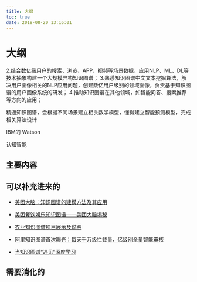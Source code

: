 ```yaml
---
title: 大纲
toc: true
date: 2018-08-20 13:16:01
---
```


# 大纲

2.结合数亿级用户的搜索、浏览、APP、视频等场景数据，应用NLP、ML、DL等技术抽象构建一个大规模异构知识图谱；
3.熟悉知识图谱中文文本挖掘算法，解决用户画像相关的NLP应用问题，创建数亿用户级别的领域画像，负责基于知识图谱的用户画像系统的研发；
4.推动知识图谱在其他领域，如智能问答、搜索推荐等方向的应用；



 精通知识图谱，会根据不同场景建立相关数学模型，懂得建立智能预测模型，完成相关算法设计


IBM的 Watson

认知智能

## 主要内容





## 可以补充进来的

- [美团大脑：知识图谱的建模方法及其应用](https://tech.meituan.com/2018/11/01/meituan-ai-nlp.html)
- [美团餐饮娱乐知识图谱——美团大脑揭秘](https://tech.meituan.com/2018/11/22/meituan-brain-nlp-01.html)
- [农业知识图谱项目展示及说明](http://crisjk.site/2018/03/29/AgricultureKnowledgeGraph/)

- [阿里知识图谱首次曝光：每天千万级拦截量，亿级别全量智能审核](https://zhuanlan.zhihu.com/p/29260190)

- [当知识图谱“遇见”深度学习](https://mp.weixin.qq.com/s/HXpwx4qCqLO-rjHpc6noCg?)


## 需要消化的
